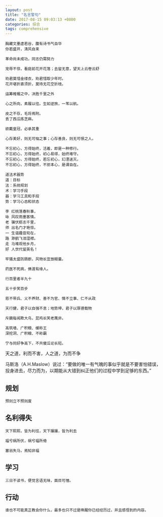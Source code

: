 ```yaml
---
layout: post
title: "名言警句"
date: 2017-08-15 09:03:13 +0800
categories: 综合
tags: comprehensive 
---
```


```
胸藏文墨虚若谷，腹有诗书气自华
你若盛开，清风自来
```



```
革命尚未成功，同志仍需努力
```



```
宠辱不惊，看庭前花开花落；去留无意，望天上云卷云舒
```



```
劝君莫惜金缕衣，劝君惜取少年时。 
花开堪折直须折，莫待无花空折枝。
```



```
运筹帷幄之中，决胜千里之外
```



```
心之所向，素履以往。生如逆旅，一苇以航。
```



```
皮之不存，毛将焉附。
丢了西瓜拣芝麻。
```



```
欲戴皇冠，必承其重
```



```
心存美好，则无可恼之事；心存善良，则无可恨之人。
```



```
不忘初心，方得始终，活着，即是一种修行。
不忘初心，方得始终，初心易得，始终难守。
不忘初心，方得始终，若忘初心，幻湮迷灭。
不忘初心，方得始终，不拒本心，是谓自在。
```



```
道法术器势
道：目标
法：系统规划
术：学习手段
器：学习工具和手段
势：学习心态和状态
```



```
李 红桃落春秋事，
咏 风叹雨墨客情。
老 骥伏枥志千里，
师 出名门才艳惊。
一 生谐趣音宛在，
路 渺鹤飞泪湿襟。
走 马难观他乡月，
好 人世代留英名！
```



```
牢骚太盛防肠断，风物长宜放眼量。
```



```
药医不死病，佛渡有缘人。
```



```
行百里者半九十
```



```
五十步笑百步
```



```
慈不带兵、义不养财、善不为官、情不立事、仁不从政
```



```
天行健，君子以自强不息；地势坤，君子以厚德载物
```





```
斥鷃每闻欺大鸟，昆鸡长笑老鹰非。
```



```
高筑墙、广积粮、缓称王
深挖洞、广积粮、不称霸
```





```
宁与同好争高下，不共傻瓜论长短。
```





天之道，利而不害，人之道，为而不争



马斯洛（A.H.Maslow）说过：“要做的唯一有气魄的事似乎就是不要害怕错误，投身进去，尽力而为，以期能从大错到纠正他们的过程中学到足够的东西。”

## 规划

```
预则立不预则废
```



## 名利得失

```
天下熙熙，皆为利往，天下攘攘，皆为利去
```



```
福兮祸所伏，祸兮福所倚
```



```
塞翁失马，焉知非福
```



## 学习

```
三日不读书，便觉言语无味，面目可憎。
```



## 行动

```
谁也不可能真正教会你什么，最多也只不过是唤醒你已经经历过，并且感悟到的内容。
```

